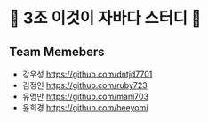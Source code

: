 # 📖 3조 이것이 자바다 스터디 📖
## Team Memebers
- 강우성 https://github.com/dntjd7701
- 김정인 https://github.com/ruby723
- 유명만 https://github.com/mani703
- 윤희경 https://github.com/heeyomi

